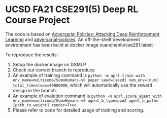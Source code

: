 # UCSD FA21 CSE291(5) Deep RL Course Project

The code is based on [Adversarial Policies: Attacking Deep Reinforcement Learning](https://arxiv.org/abs/1905.10615) and [adversarial-policies](https://github.com/HumanCompatibleAI/adversarial-policies).
An off-the-shelf development environment has been build at docker image xuanchenlu/cse291:latest

To reproduce the results:
1. Setup the docker image on DSMLP 
2. Check out correct branch to reproduce
3. An example of training command is ``python -m aprl.train with env_name=multicomp/SumoHumans-v0 paper seed=[seed] num_env=[num] total_timesteps=40000000``, which will automatically use the reward design in the branch.
4. An example of evalution command is ``python -m aprl.score_agent with env_name=multicomp/SumoHumans-v0 agent_b_type=ppo2 agent_b_path=[path_to_weight] render=True``
5. Please refer to code for detailed usage of training and scoring. 
